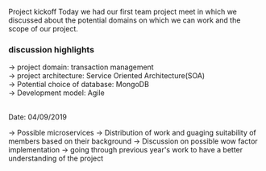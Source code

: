 Project kickoff
Today we had our first team project meet in which we discussed about the potential domains on which we can work and the scope of our project.

### discussion highlights ###
-> project domain: transaction management <br/>
-> project architecture: Service Oriented Architecture(SOA) <br/>
-> Potential choice of database: MongoDB <br/>
-> Development model: Agile <br/><br>

Date: 04/09/2019

-> Possible microservices
-> Distribution of work and guaging suitability of members based on their background
-> Discussion on possible wow factor implementation
-> going through previous year's work to have a better understanding of the project
